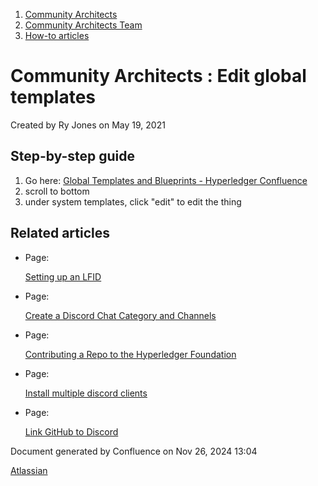 1. [Community Architects](index.html)
2. [Community Architects Team](Community-Architects-Team_20545564.html)
3. [How-to articles](How-to-articles_20560809.html)

# Community Architects : Edit global templates

Created by Ry Jones on May 19, 2021

## Step-by-step guide

1. Go here: [Global Templates and Blueprints - Hyperledger Confluence](https://wiki.hyperledger.org/pages/templates2/listglobaltemplates.action)
2. scroll to bottom
3. under system templates, click "edit" to edit the thing

## Related articles

- Page:
  
  [Setting up an LFID](/wiki/spaces/CA/pages/20548649/Setting+up+an+LFID)
- Page:
  
  [Create a Discord Chat Category and Channels](/wiki/spaces/CA/pages/20548244/Create+a+Discord+Chat+Category+and+Channels)
- Page:
  
  [Contributing a Repo to the Hyperledger Foundation](/wiki/spaces/CA/pages/20561530/Contributing+a+Repo+to+the+Hyperledger+Foundation)
- Page:
  
  [Install multiple discord clients](/wiki/spaces/CA/pages/20549162/Install+multiple+discord+clients)
- Page:
  
  [Link GitHub to Discord](/wiki/spaces/CA/pages/20549156/Link+GitHub+to+Discord)

Document generated by Confluence on Nov 26, 2024 13:04

[Atlassian](http://www.atlassian.com/)
